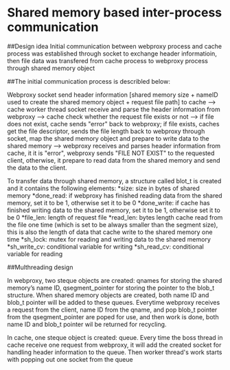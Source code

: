 # Shared memory based inter-process communication

##Design idea
Initial communication between webproxy process and cache process was established through socket to exchange header informatioin, then file data was transfered from cache process to webproxy process through shared memory object

##The initial communication process is describled below:

Webproxy socket send header information [shared memory size + nameID used to create the shared memory object + request file path] to cache --> cache worker thread socket receive and parse the header information from webproxy --> cache check whether the request file exists or not --> if file does not exist, cache sends "error" back to webproxy; if file exists, caches get the file descriptor, sends the file length back to webproxy through socket, map the shared memory object and prepare to write data to the shared memory --> webproxy receives  and parses header information from cache, it it is "error", webproxy sends "FILE NOT EXIST" to the requested client, otherwise, it prepare to read data from the shared memory and send the data to the client.

To transfer data through shared memory, a structure called blot_t is created and it contains the following elements:
*size: size in bytes of shared memory
*done_read: if webproxy has finished reading data from the shared memory,
           set it to be 1, otherwise set it to be 0
*done_write: if cache has finished writing data to the shared memory, set 
            it to be 1, otherwise set it to be 0
*file_len: length of request file
*read_len: bytes length cache read from the file one time (which is set to 
          be always smaller than the segment size), this is also the length of data that cache write to the shared memory one time
*sh_lock: mutex for reading and writing data to the shared memory
*sh_write_cv: conditional variable for writing
*sh_read_cv: conditional variable for reading

##Multhreading design

In webproxy, two steque objects are created: qnames for storing the shared memory’s name ID, qsegment_pointer for storing the pointer to the blob_t structure. When shared memory objects are created, both name ID and blob_t pointer will be added to these queues. Everytime webproxy receives a request from the client, name ID from the qname, and pop blob_t pointer from the qsegment_pointer are poped for use, and then work is done, both name ID and blob_t pointer wil be returned for recycling.

In cache, one steque object is created: queue. Every time the boss thread in cache receive one request from webproxy, it will add the created socket for handling header information to the queue. Then worker thread's work starts with popping out one socket from the queue


